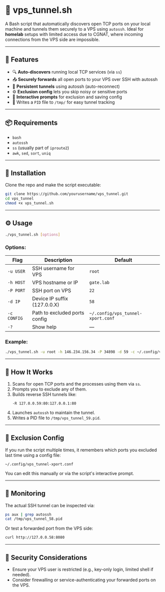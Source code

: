 # 🔌 vps_tunnel.sh

A Bash script that automatically discovers open TCP ports on your local machine and tunnels them securely to a VPS using `autossh`. Ideal for **homelab** setups with limited access due to CGNAT, where incoming connections from the VPS side are impossible.

---

## 🚀 Features

- 🔍 **Auto-discovers** running local TCP services (via `ss`)
- 📤 **Securely forwards** all open ports to your VPS over SSH with autossh
- 🔁 **Persistent tunnels** using autossh (auto-reconnect)
- ⚙️ **Exclusion config** lets you skip noisy or sensitive ports
- 🧠 **Interactive prompts** for exclusion and saving config
- 💾 Writes a `PID` file to `/tmp/` for easy tunnel tracking

---

## 📦 Requirements

- `bash`
- `autossh`
- `ss` (usually part of `iproute2`)
- `awk`, `sed`, `sort`, `uniq`

---

## 🧰 Installation

Clone the repo and make the script executable:

```bash
git clone https://github.com/yourusername/vps_tunnel.git
cd vps_tunnel
chmod +x vps_tunnel.sh
```

---

## ⚙️ Usage

```bash
./vps_tunnel.sh [options]
```

### Options:

| Flag         | Description                                | Default                       |
|--------------|--------------------------------------------|-------------------------------|
| `-u USER`    | SSH username for VPS                       | `root`                        |
| `-h HOST`    | VPS hostname or IP                         | `gate.lab`                    |
| `-P PORT`    | SSH port on VPS                            | `22`                          |
| `-d IP`      | Device IP suffix (127.0.0.X)               | `58`                          |
| `-c CONFIG`  | Path to excluded ports config              | `~/.config/vps_tunnel-xport.conf` |
| `-?`         | Show help                                  | —                             |

### Example:

```bash
./vps_tunnel.sh -u root -h 146.234.156.34 -P 34898 -d 59 -c ~/.config/vps_exclude.conf
```

---

## 🧠 How It Works

1. Scans for open TCP ports and the processes using them via `ss`.
2. Prompts you to exclude any of them.
3. Builds reverse SSH tunnels like:
   ```
   -R 127.0.0.59:80:127.0.0.1:80
   ```
4. Launches `autossh` to maintain the tunnel.
5. Writes a PID file to `/tmp/vps_tunnel_59.pid`.

---

## 📂 Exclusion Config

If you run the script multiple times, it remembers which ports you excluded last time using a config file:

```
~/.config/vps_tunnel-xport.conf
```

You can edit this manually or via the script's interactive prompt.

---

## 🧪 Monitoring

The actual SSH tunnel can be inspected via:

```bash
ps aux | grep autossh
cat /tmp/vps_tunnel_58.pid
```

Or test a forwarded port from the VPS side:

```bash
curl http://127.0.0.58:8080
```

---

## 🔐 Security Considerations

- Ensure your VPS user is restricted (e.g., key-only login, limited shell if needed).
- Consider firewalling or service-authenticating your forwarded ports on the VPS.



